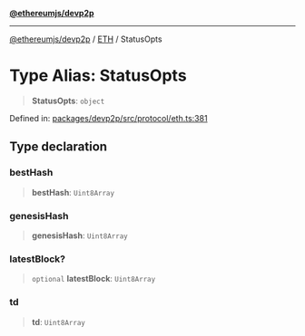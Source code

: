 [**@ethereumjs/devp2p**](../../../README.md)

***

[@ethereumjs/devp2p](../../../README.md) / [ETH](../README.md) / StatusOpts

# Type Alias: StatusOpts

> **StatusOpts**: `object`

Defined in: [packages/devp2p/src/protocol/eth.ts:381](https://github.com/Dargon789/ethereumjs-monorepo/blob/master/packages/devp2p/src/protocol/eth.ts#L381)

## Type declaration

### bestHash

> **bestHash**: `Uint8Array`

### genesisHash

> **genesisHash**: `Uint8Array`

### latestBlock?

> `optional` **latestBlock**: `Uint8Array`

### td

> **td**: `Uint8Array`
